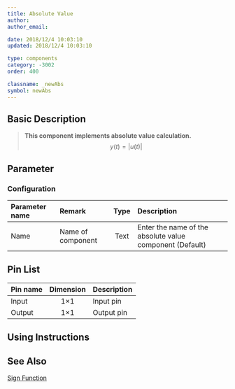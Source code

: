 ```yaml
---
title: Absolute Value
author: 
author_email:

date: 2018/12/4 10:03:10
updated: 2018/12/4 10:03:10

type: components
category: -3002
order: 400

classname: _newAbs
symbol: newAbs
---
```

## Basic Description


> **This component implements absolute value calculation.**
> $$y(t) = |u(t)|$$

## Parameter
### Configuration
| Parameter name | Remark | Type | Description |
| :--- | :--- | :--: | :--- |
| Name | Name of component | Text | Enter the name of the absolute value component (Default) |


## Pin List

| Pin name | Dimension | Description |
| :--- | :--:  | :--- |
| Input | 1×1 | Input pin |
| Output | 1×1 | Output pin |

## Using Instructions



## See Also

[Sign Function](comp_newSgn.md)
